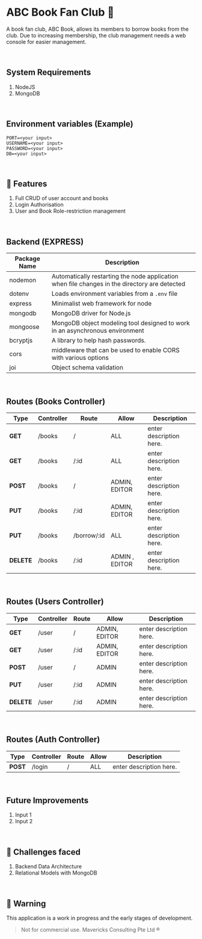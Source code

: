 # ABC Book Fan Club &#x1F4D8;
A book fan club, ABC Book, allows its members to borrow books from the club. Due to increasing membership, the club management needs a web console for easier management.

&nbsp;

## System Requirements
1. NodeJS
1. MongoDB

&nbsp;

## Environment variables (Example)
```
PORT=<your input>
USERNAME=<your input>
PASSWORD=<your input>
DB=<your input>
```

&nbsp;

## &#x1F34E;  Features
1. Full CRUD of user account and books
1. Login Authorisation
1. User and Book Role-restriction management 


&nbsp;

## Backend (EXPRESS)
Package Name | Description
--- | ---
nodemon | Automatically restarting the node application when file changes in the directory are detected
dotenv | Loads environment variables from a `.env` file
express | Minimalist web framework for node
mongodb | MongoDB driver for Node.js
mongoose | MongoDB object modeling tool designed to work in an asynchronous environment
bcryptjs | A library to help hash passwords.
cors | middleware that can be used to enable CORS with various options
joi | Object schema validation

&nbsp;

## Routes (Books Controller)

Type | Controller | Route | Allow |Description
--- | --- | --- | --- | ---
**GET** | /books | /  | ALL | enter description here.
**GET** | /books | /:id | ALL | enter description here.
**POST** | /books | / | ADMIN, EDITOR | enter description here.
**PUT** | /books | /:id | ADMIN, EDITOR | enter description here.
**PUT** | /books | /borrow/:id | ALL | enter description here.
**DELETE** | /books | /:id | ADMIN , EDITOR | enter description here.


&nbsp;

## Routes (Users Controller)

Type | Controller | Route | Allow |Description
--- | --- | --- | --- | ---
**GET** | /user | /  | ADMIN, EDITOR | enter description here.
**GET** | /user | /:id | ADMIN, EDITOR | enter description here.
**POST** | /user | / | ADMIN | enter description here.
**PUT** | /user | /:id | ADMIN | enter description here.
**DELETE** | /user | /:id | ADMIN | enter description here.

&nbsp;

## Routes (Auth Controller)

Type | Controller | Route | Allow |Description
--- | --- | --- | --- | ---
**POST** | /login | / | ALL | enter description here.

&nbsp;

## Future Improvements
1. Input 1
1. Input 2

&nbsp;

## &#x1F4D9; Challenges faced
1. Backend Data Architecture
1. Relational Models with MongoDB

&nbsp;

## &#x1F534; Warning
This application is a work in progress and the early stages of development. 
> Not for commercial use. Mavericks Consulting Pte Ltd ®